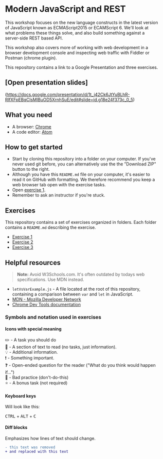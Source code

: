 # Modern JavaScript and REST

This workshop focuses on the new language constructs in the latest version of JavaScript known as ECMAScript2015 or ECAMScript 6. We'll look at what problems these things solve, and also build something against a server-side REST based API. 

This workshop also covers more of working with web development in a browser development console and inspecting web traffic with Fiddler or Postman (chrome plugin).

This repository contains a link to a Google Presentation and three exercises.

## [Open presentation slides]
(https://docs.google.com/presentation/d/1t_j42Ck6JtYuBLhR-RlfXFpEBqCIsMIBuOD5XrnhSuE/edit#slide=id.g18e24f373c_0_5)

## What you need

* A browser: [Chrome](https://www.google.com/chrome)
* A code editor: [Atom](https://atom.io/)

## How to get started
* Start by cloning this repository into a folder on your computer. If you've never used git before, you can alternatively use the the "Download ZIP" button to the right.
* Although you have this `README.md` file on your computer, it's easier to read it on GitHub with formatting. We therefore recommend you keep a web browser tab open with the exercise tasks.
* Open [exercise 1](./exercise1/README.md/).
* Remember to ask an instructor if you're stuck.

## Exercises
This repository contains a set of exercises organized in folders. Each folder contains a `README.md` describing the exercise.

- [Exercise 1](./exercise1/README.md)
- [Exercise 2](./exercise2/README.md)
- [Exercise 3](./exercise3/README.md)

## Helpful resources
> **Note:** Avoid W3Schools.com. It's often outdated by todays web specifications. Use MDN instead.

- `letVsVarExample.js` - A file located at the root of this repository, containing a comparison between `var` and `let` in JavaScript.
- [MDN - Mozilla Developer Network](https://developer.mozilla.org/en-US/)
- [Chrome Dev Tools documentation](https://developers.google.com/web/tools/chrome-devtools/)


### Symbols and notation used in exercises

#### Icons with special meaning

:pencil2: - A task you should do  
:book: - A section of text to read (no tasks, just information).  
:bulb: - Additional information.  
:exclamation: - Something important.  
:question: - Open-ended question for the reader ("What do you think would happen if...")  
:poop: - Bad practice (don't-do-this)  
:star: - A bonus task (not required)  

#### Keyboard keys

Will look like this:

<kbd>CTRL</kbd> + <kbd>ALT</kbd> + <kbd>C</kbd>

#### Diff blocks

Emphasizes how lines of text should change.

```diff
- this text was removed
+ and replaced with this text
```
